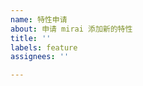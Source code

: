 ```yaml
---
name: 特性申请
about: 申请 mirai 添加新的特性
title: ''
labels: feature
assignees: ''

---
```


<!--
在提交协议方面的需求申请时, 你默认接受 issue 被直接关闭的反馈。


可以提交的内容:
- 架构 / 功能上的建议 (非常欢迎，我们会尊重你的建议)

-->
<!--请在下一行开始描述你的问题-->
